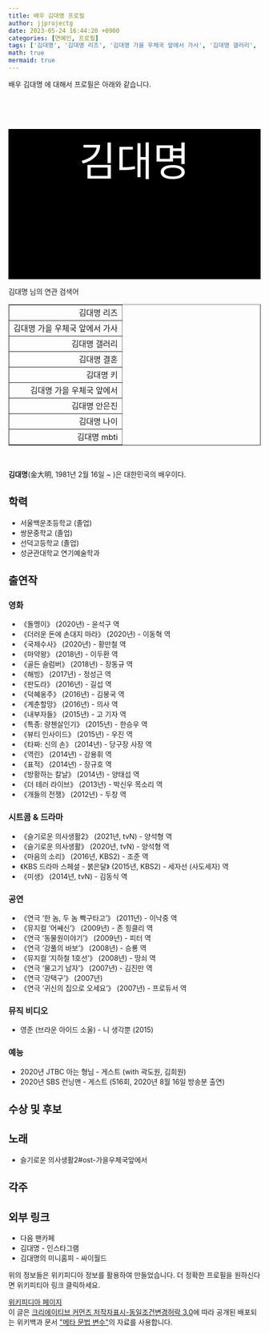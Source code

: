 ```yaml
---
title: 배우 김대명 프로필
author: jjprojectg
date: 2023-05-24 16:44:20 +0900
categories: [연예인, 프로필]
tags: ['김대명', '김대명 리즈', '김대명 가을 우체국 앞에서 가사', '김대명 갤러리', '김대명 결혼', '김대명 키', '김대명 가을 우체국 앞에서', '김대명 안은진', '김대명 나이', '김대명 mbti']
math: true
mermaid: true
---
```


<p>
배우 김대명 에 대해서  프로필은 아래와 같습니다. 
</p>
<div class="textimage_container" style="background-color:black ; width:100%; height:300px; ">
  <p style=" color: white; text-align: center;font-size:80">김대명</p>
</div>
<p>
 김대명 님의 연관 검색어
</p>
<table  border="1" class="dataframe"> <tr style="text-align: right;"> <td> 김대명 리즈 </td></tr> <tr style="text-align: right;"> <td> 김대명 가을 우체국 앞에서 가사 </td></tr> <tr style="text-align: right;"> <td> 김대명 갤러리 </td></tr> <tr style="text-align: right;"> <td> 김대명 결혼 </td></tr> <tr style="text-align: right;"> <td> 김대명 키 </td></tr> <tr style="text-align: right;"> <td> 김대명 가을 우체국 앞에서 </td></tr> <tr style="text-align: right;"> <td> 김대명 안은진 </td></tr> <tr style="text-align: right;"> <td> 김대명 나이 </td></tr> <tr style="text-align: right;"> <td> 김대명 mbti </td></tr></table>
<br />
<p><span></span>
</p>
<p><b>김대명</b>(金大明, 1981년 2월 16일 ~ )은 대한민국의 배우이다.</p>

<h2>학력</h2>
<ul><li>서울백운초등학교 (졸업)</li>
<li>쌍문중학교 (졸업)</li>
<li>선덕고등학교 (졸업)</li>
<li>성균관대학교 연기예술학과</li></ul>

<h2>출연작</h2>
<h3>영화</h3>
<ul><li>《돌멩이》 (2020년) - 윤석구 역</li>
<li>《더러운 돈에 손대지 마라》 (2020년) - 이동혁 역</li>
<li>《국제수사》 (2020년) - 황만철 역</li>
<li>《마약왕》 (2018년) - 이두환 역</li>
<li>《골든 슬럼버》 (2018년) - 장동규 역</li>
<li>《해빙》 (2017년) - 정성근 역</li>
<li>《판도라》 (2016년) - 길섭 역</li>
<li>《덕혜옹주》 (2016년) - 김봉국 역</li>
<li>《계춘할망》 (2016년) - 의사 역</li>
<li>《내부자들》 (2015년) - 고 기자 역</li>
<li>《특종: 량첸살인기》 (2015년) - 한승우 역</li>
<li>《뷰티 인사이드》 (2015년) - 우진 역</li>
<li>《타짜: 신의 손》 (2014년) - 당구장 사장 역</li>
<li>《역린》 (2014년) - 강용휘 역</li>
<li>《표적》 (2014년) - 장규호 역</li>
<li>《방황하는 칼날》 (2014년) - 양태섭 역</li>
<li>《더 테러 라이브》 (2013년) - 박신우 목소리 역</li>
<li>《개들의 전쟁》 (2012년) - 두창 역</li></ul>

<h3>시트콤 &amp; 드라마</h3>
<ul><li>《슬기로운 의사생활2》 (2021년, tvN) - 양석형 역</li>
<li>《슬기로운 의사생활》 (2020년, tvN) - 양석형 역</li>
<li>《마음의 소리》 (2016년, KBS2) - 조준 역</li>
<li>《KBS 드라마 스페셜 - 붉은달》 (2015년, KBS2) - 세자선 (사도세자) 역</li>
<li>《미생》 (2014년, tvN) - 김동식 역</li></ul>

<h3>공연</h3>
<ul><li>《연극 ‘한 놈, 두 놈 빡구타고’》 (2011년) - 이낙중 역</li>
<li>《뮤지컬 ‘어쌔신’》 (2009년) - 존 힝클리 역</li>
<li>《연극 ‘동물원이야기’》 (2009년) - 피터 역</li>
<li>《연극 ‘강풀의 바보’》 (2008년) - 승룡 역</li>
<li>《뮤지컬 ‘지하철 1호선’》 (2008년) - 땅쇠 역</li>
<li>《연극 ‘물고기 남자’》 (2007년) - 김진만 역</li>
<li>《연극 ‘강택구’》 (2007년)</li>
<li>《연극 ‘귀신의 집으로 오세요’》 (2007년) - 프로듀서 역</li></ul>

<h3>뮤직 비디오</h3>
<ul><li>영준 (브라운 아이드 소울) - 니 생각뿐 (2015)</li></ul>

<h3>예능</h3>
<ul><li>2020년 JTBC 아는 형님 - 게스트 (with 곽도원, 김희원)</li>
<li>2020년 SBS 런닝맨 - 게스트 (516회, 2020년 8월 16일 방송분 출연)</li></ul>

<h2>수상 및 후보</h2>
<h2>노래</h2>
<ul><li>슬기로운 의사생활2#ost-가을우체국앞에서</li></ul>

<h2>각주</h2>
<h2>외부 링크</h2>
<ul><li>다음 팬카페</li>
<li>김대명 - 인스타그램</li>
<li>김대명의 미니홈피 - 싸이월드</li></ul>
<p>
위의 정보들은 위키피디아 정보를 활용하여 만들었습니다. 
더 정확한 프로필을 원하신다면 위키피티아 링크 클릭하세요. 
</p>
<a href="https://ko.wikipedia.org/wiki/김대명" >위키피디아 페이지 </a>


<footer>
이 글은 <a href="https://creativecommons.org/licenses/by-sa/3.0/">크리에이티브 커먼즈 저작자표시-동일조건변경허락 3.0</a>에 따라 공개된 배포되는 위키백과 문서 <a href="https://ko.wikipedia.org/wiki/메타_문법_변수">"메타 문법 변수"</a>의 자료를 사용합니다.
</footer>
